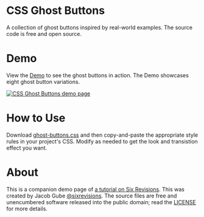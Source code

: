 # CSS Ghost Buttons

A collection of ghost buttons inspired by real-world examples. The source code is free and open source.

# Demo

View the [Demo](http://cdn.sixrevisions.com/0468-01-css-ghost-buttons/index.html) to see the ghost buttons in action. The Demo showcases eight ghost button variations.

[![CSS Ghost Buttons demo page](http://cdn.sixrevisions.com/0468-13-ghost-button-demo.jpg)](http://cdn.sixrevisions.com/0468-01-css-ghost-buttons/index.html)

# How to Use

Download [ghost-buttons.css](https://github.com/sixrevisions/css-ghost-buttons/blob/master/ghost-buttons.css) and then copy-and-paste the appropriate style rules in your project's CSS. Modify as needed to get the look and transistion effect you want.

# About

This is a companion demo page of [a tutorial on Six Revisions](http://sixrevisions.com/css/ghost-buttons/). This was created by Jacob Gube [@sixrevisions](https://twitter.com/sixrevisions). The source files are free and unencumbered software released into the public domain; read the [LICENSE](https://github.com/sixrevisions/css-ghost-buttons) for more details.